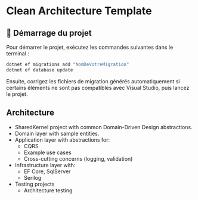 # Clean Architecture Template

## 🚀 Démarrage du projet

Pour démarrer le projet, exécutez les commandes suivantes dans le terminal :

```bash
dotnet ef migrations add "NomDeVotreMigration"
dotnet ef database update
```
Ensuite, corrigez les fichiers de migration générés automatiquement si certains éléments ne sont pas compatibles avec Visual Studio, puis lancez le projet.

##  Architecture

- SharedKernel project with common Domain-Driven Design abstractions.
- Domain layer with sample entities.
- Application layer with abstractions for:
  - CQRS
  - Example use cases
  - Cross-cutting concerns (logging, validation)
- Infrastructure layer with:
  - EF Core, SqlServer
  - Serilog
- Testing projects
  - Architecture testing

